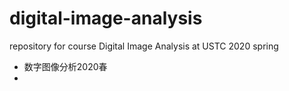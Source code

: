 # digital-image-analysis 
repository for course Digital Image Analysis at USTC 2020 spring
- 数字图像分析2020春
- 
